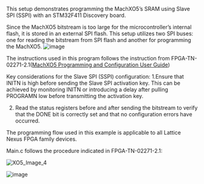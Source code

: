 This setup demonstrates programming the MachXO5’s SRAM using Slave SPI (SSPI) with an STM32F411 Discovery board.

Since the MachXO5 bitstream is too large for the microcontroller’s internal flash, it is stored in an external SPI flash. This setup utilizes two SPI buses: one for reading the bitstream from SPI flash and another for programming the MachXO5.
![image](https://github.com/user-attachments/assets/96256ca6-1206-4ed2-9e29-a7228259b173)

The instructions used in this program follows the instruction from FPGA-TN-02271-2.1([MachXO5 Programming and Configuration User Guide](https://www.latticesemi.com/view_document?document_id=53489))

Key considerations for the Slave SPI (SSPI) configuration:
1.Ensure that INITN is high before sending the Slave SPI activation key. This can be achieved by monitoring INITN or introducing a delay after pulling PROGRAMN low before transmitting the activation key.

2. Read the status registers before and after sending the bitstream to verify that the DONE bit is correctly set and that no configuration errors have occurred.


The programming flow used in this example is applicable to all Lattice Nexus FPGA family devices.

Main.c follows the procedure indicated in FPGA-TN-02271-2.1:

![XO5_Image_4](https://github.com/user-attachments/assets/4e186a2a-a7c4-4ded-bd8f-4edf0f633da7)

![image](https://github.com/user-attachments/assets/0f3d564f-a0f6-4837-820e-dce6124c24da)


